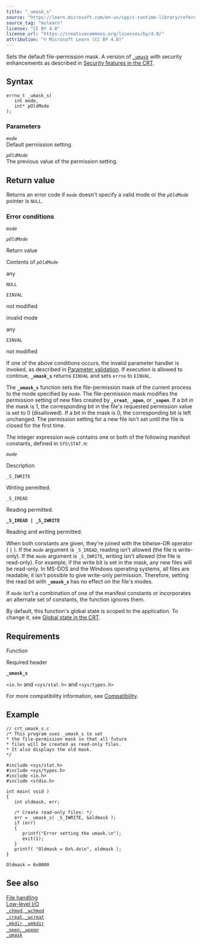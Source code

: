 ```yaml
---
title: "_umask_s"
source: "https://learn.microsoft.com/en-us/cpp/c-runtime-library/reference/umask-s?view=msvc-170"
source_tag: "mslearn"
license: "CC BY 4.0"
license_url: "https://creativecommons.org/licenses/by/4.0/"
attribution: "© Microsoft Learn (CC BY 4.0)"
---
```

Sets the default file-permission mask. A version of [`_umask`](https://learn.microsoft.com/en-us/cpp/c-runtime-library/reference/umask?view=msvc-170) with security enhancements as described in [Security features in the CRT](https://learn.microsoft.com/en-us/cpp/c-runtime-library/security-features-in-the-crt?view=msvc-170).

## Syntax

```
errno_t _umask_s(
   int mode,
   int* pOldMode
);
```

### Parameters

_`mode`_  
Default permission setting.

_`pOldMode`_  
The previous value of the permission setting.

## Return value

Returns an error code if _`mode`_ doesn't specify a valid mode or the _`pOldMode`_ pointer is `NULL`.

### Error conditions

_`mode`_

_`pOldMode`_

Return value

Contents of _`pOldMode`_

any

`NULL`

`EINVAL`

not modified

invalid mode

any

`EINVAL`

not modified

If one of the above conditions occurs, the invalid parameter handler is invoked, as described in [Parameter validation](https://learn.microsoft.com/en-us/cpp/c-runtime-library/parameter-validation?view=msvc-170). If execution is allowed to continue, **`_umask_s`** returns `EINVAL` and sets `errno` to `EINVAL`.

The **`_umask_s`** function sets the file-permission mask of the current process to the mode specified by _`mode`_. The file-permission mask modifies the permission setting of new files created by **`_creat`**, **`_open`**, or **`_sopen`**. If a bit in the mask is 1, the corresponding bit in the file's requested permission value is set to 0 (disallowed). If a bit in the mask is 0, the corresponding bit is left unchanged. The permission setting for a new file isn't set until the file is closed for the first time.

The integer expression _`mode`_ contains one or both of the following manifest constants, defined in `SYS\STAT.H`:

_`mode`_

Description

`_S_IWRITE`

Writing permitted.

`_S_IREAD`

Reading permitted.

**`_S_IREAD | _S_IWRITE`**

Reading and writing permitted.

When both constants are given, they're joined with the bitwise-OR operator ( **`|`** ). If the _`mode`_ argument is `_S_IREAD`, reading isn't allowed (the file is write-only). If the _`mode`_ argument is `_S_IWRITE`, writing isn't allowed (the file is read-only). For example, if the write bit is set in the mask, any new files will be read-only. In MS-DOS and the Windows operating systems, all files are readable; it isn't possible to give write-only permission. Therefore, setting the read bit with **`_umask_s`** has no effect on the file's modes.

If _`mode`_ isn't a combination of one of the manifest constants or incorporates an alternate set of constants, the function ignores them.

By default, this function's global state is scoped to the application. To change it, see [Global state in the CRT](https://learn.microsoft.com/en-us/cpp/c-runtime-library/global-state?view=msvc-170).

## Requirements

Function

Required header

**`_umask_s`**

`<io.h>` and `<sys/stat.h>` and `<sys/types.h>`

For more compatibility information, see [Compatibility](https://learn.microsoft.com/en-us/cpp/c-runtime-library/compatibility?view=msvc-170).

## Example

```
// crt_umask_s.c
/* This program uses _umask_s to set
* the file-permission mask so that all future
* files will be created as read-only files.
* It also displays the old mask.
*/

#include <sys/stat.h>
#include <sys/types.h>
#include <io.h>
#include <stdio.h>

int main( void )
{
   int oldmask, err;

   /* Create read-only files: */
   err = _umask_s( _S_IWRITE, &oldmask );
   if (err)
   {
      printf("Error setting the umask.\n");
      exit(1);
   }
   printf( "Oldmask = 0x%.4x\n", oldmask );
}
```

```
Oldmask = 0x0000
```

## See also

[File handling](https://learn.microsoft.com/en-us/cpp/c-runtime-library/file-handling?view=msvc-170)  
[Low-level I/O](https://learn.microsoft.com/en-us/cpp/c-runtime-library/low-level-i-o?view=msvc-170)  
[`_chmod`, `_wchmod`](https://learn.microsoft.com/en-us/cpp/c-runtime-library/reference/chmod-wchmod?view=msvc-170)  
[`_creat`, `_wcreat`](https://learn.microsoft.com/en-us/cpp/c-runtime-library/reference/creat-wcreat?view=msvc-170)  
[`_mkdir`, `_wmkdir`](https://learn.microsoft.com/en-us/cpp/c-runtime-library/reference/mkdir-wmkdir?view=msvc-170)  
[`_open`, `_wopen`](https://learn.microsoft.com/en-us/cpp/c-runtime-library/reference/open-wopen?view=msvc-170)  
[`_umask`](https://learn.microsoft.com/en-us/cpp/c-runtime-library/reference/umask?view=msvc-170)